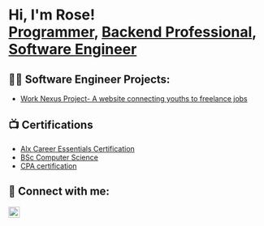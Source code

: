 <h1>Hi, I'm Rose! <br/><a href="https://github.com/joshmadakor1">Programmer</a>, <a href="https://www.linkedin.com/in/joshmadakor/">Backend Professional</a>, <a href="https://www.youtube.com/c/joshmadakor">Software Engineer</a></h1>

<h2>👨‍💻 Software Engineer Projects:</h2>


  - [Work Nexus Project- A website connecting youths to freelance jobs](https://drive.google.com/drive/folders/1OT_5awO_YtRlI9ztXblZCvclbqQFmiJ8?usp=drive_link)


<h2>📺 Certifications</h2>

- [Alx Career Essentials Certification](https://drive.google.com/file/d/189qun__ESemIkimBfHr2fwFnParksc4z/view?usp=drive_link)
- [BSc Computer Science](https://www.youtube.com/watch?v=uHy3oM7NnoU)
- [CPA certification](https://www.youtube.com/watch?v=N-L9hklSlNk)


<h2> 🤳 Connect with me:</h2>


[<img align="left" alt="ROSE | LinkedIn" width="22px" src="https://cdn.jsdelivr.net/npm/simple-icons@v3/icons/linkedin.svg" />][linkedin]



[linkedin]: https://www.linkedin.com/in/rose-mwangi-it-818446280

<!--
**joshmadakor1/joshmadakor1** is a ✨ _special_ ✨ repository because its `README.md` (this file) appears on your GitHub profile.

Here are some ideas to get you started:

- 🔭 I’m currently working on ...
- 🌱 I’m currently learning ...
- 👯 I’m looking to collaborate on ...
- 🤔 I’m looking for help with ...
- 💬 Ask me about ...
- 📫 How to reach me: ...
- 😄 Pronouns: ...
- ⚡ Fun fact: ...
-->
